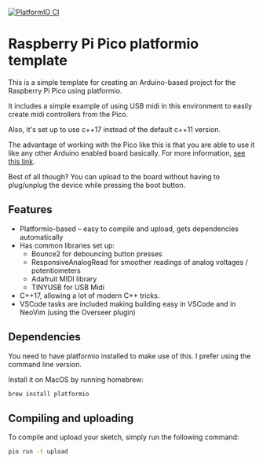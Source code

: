 [![PlatformIO CI](https://github.com/madskjeldgaard/raspberry-pi-pico-usbmidi-platformio-template/actions/workflows/build.yml/badge.svg)](https://github.com/madskjeldgaard/raspberry-pi-pico-usbmidi-platformio-template/actions/workflows/build.yml)

# Raspberry Pi Pico platformio template

This is a simple template for creating an Arduino-based project for the Raspberry Pi Pico using platformio.

It includes a simple example of using USB midi in this environment to easily create midi controllers from the Pico.

Also, it's set up to use c++17 instead of the default c++11 version.

The advantage of working with the Pico like this is that you are able to use it like any other Arduino enabled board basically. For more information, [see this link](https://arduino-pico.readthedocs.io/en/latest/index.html).

Best of all though? You can upload to the board without having to plug/unplug the device while pressing the boot button.

## Features

- Platformio-based – easy to compile and upload, gets dependencies automatically
- Has common libraries set up:
  - Bounce2 for debouncing button presses
  - ResponsiveAnalogRead for smoother readings of analog voltages / potentiometers
  - Adafruit MIDI library
  - TINYUSB for USB Midi
- C++17, allowing a lot of modern C++ tricks.
- VSCode tasks are included making building easy in VSCode and in NeoVim (using the Overseer plugin)

## Dependencies

You need to have platformio installed to make use of this. I prefer using the command line version.

Install it on MacOS by running homebrew:

```bash
brew install platformio
```

## Compiling and uploading

To compile and upload your sketch, simply run the following command:

```bash
pio run -t upload
```
